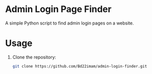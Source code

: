  # Admin Login Page Finder

A simple Python script to find admin login pages on a website.

# Usage
1. Clone the repository:
   ```bash
   git clone https://github.com/Bd22imam/admin-login-finder.git
